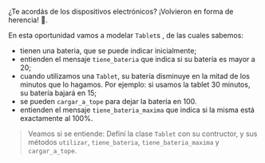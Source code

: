 ¿Te acordás de los dispositivos electrónicos? ¡Volvieron en forma de herencia! :grimacing:.

En esta oportunidad vamos a modelar `Tablet`s , de las cuales sabemos:

* tienen una bateria, que se puede indicar inicialmente;
* entienden el mensaje `tiene_bateria` que indica si su batería es mayor a 20;
* cuando utilizamos una `Tablet`, su batería disminuye en la mitad de los minutos que lo hagamos. Por ejemplo: si usamos la tablet 30 minutos, su batería bajará en 15;
* se pueden `cargar_a_tope` para dejar la batería en 100. 
* entienden el mensaje `tiene_bateria_maxima` que indica si la misma está exactamente al 100%.

> Veamos si se entiende: Definí la clase `Tablet` con su contructor, y sus métodos `utilizar`, `tiene_bateria`,  `tiene_bateria_maxima` y `cargar_a_tope`.